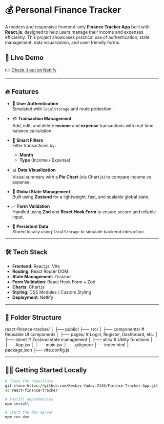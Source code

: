 # 💰 Personal Finance Tracker

A modern and responsive frontend-only **Finance Tracker App** built with **React.js**, designed to help users manage their income and expenses efficiently. This project showcases practical use of authentication, state management, data visualization, and user-friendly forms.

## 🚀 Live Demo

👉 [Check it out on Netlify](https://fabulous-empanada-bcc330.netlify.app/)

---

## 🔥 Features

- 🔐 **User Authentication**  
  Simulated with `localStorage` and route protection.

- 💳 **Transaction Management**  
  Add, edit, and delete **income** and **expense** transactions with real-time balance calculation.

- 📅 **Smart Filters**  
  Filter transactions by:
  - **Month**
  - **Type** (Income / Expense)

- 📊 **Data Visualization**  
  Visual summary with a **Pie Chart** (via Chart.js) to compare income vs expense.

- 🧠 **Global State Management**  
  Built using **Zustand** for a lightweight, fast, and scalable global state.

- ✅ **Form Validation**  
  Handled using **Zod** and **React Hook Form** to ensure secure and reliable input.

- 💾 **Persistent Data**  
  Stored locally using `localStorage` to simulate backend interaction.

---

## 🛠️ Tech Stack

- **Frontend**: React.js, Vite
- **Routing**: React Router DOM
- **State Management**: Zustand
- **Form Validation**: React Hook Form + Zod
- **Charts**: Chart.js
- **Styling**: CSS Modules / Custom Styling
- **Deployment**: Netlify

---

## 📁 Folder Structure

react-finance-tracker/
│
├── public/
├── src/
│ ├── components/ # Reusable UI components
│ ├── pages/ # Login, Register, Dashboard, etc.
│ ├── store/ # Zustand state management
│ ├── utils/ # Utility functions
│ ├── App.jsx
│ ├── main.jsx
├── .gitignore
├── index.html
├── package.json
├── vite.config.js

---

## 🧑‍💻 Getting Started Locally

```bash
# Clone the repository
git clone https://github.com/Keshav-Yadav-2126/Finance-Tracker-App.git
cd react-finance-tracker

# Install dependencies
npm install

# Start the dev server
npm run dev

